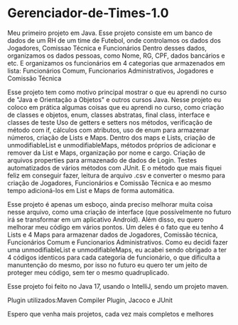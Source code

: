 # Gerenciador-de-Times-1.0
Meu primeiro projeto em Java. Esse projeto consiste em um banco de dados de um RH de um time de Futebol, onde controlamos os dados dos Jogadores, Comissao Técnica e Funcionários
Dentro desses dados, organizamos os dados pessoas, como Nome, RG, CPF, dados bancários e etc. E organizamos os funcionários em 4 categorias que armazenados em lista: Funcionários Comum, Funcionarios Administrativos, Jogadores e Comissão Técnica

Esse projeto tem como motivo principal mostrar o que eu aprendi no curso de "Java e Orientação a Objetos" e outros cursos Java.
Nesse projeto eu coloco em prática algumas coisas que eu aprendi no curso, como criação de classes e objetos, enum, classes abstratas, final class, interface e classes de teste
Uso de getters e setters nos métodos, verificação de método com if, cálculos com atributos, uso de enum para armazenar números, criação de Lists e Maps.
Dentro dos maps e Lists, criação de unmodifiableList e unmodifiableMaps, métodos próprios de adicionar e remover da List e Maps, organização por nome e cargo.
Criação de arquivos properties para armazenado de dados de Login.
Testes automatizados de vários métodos com JUnit.
E o método que mais fiquei feliz em conseguir fazer, leitura de arquivo .csv e converter o mesmo para criação de Jogadores, Funcionários e Comissão Técnica e ao mesmo tempo adicioná-los em List e Maps de forma automática.

Esse projeto é apenas um esboço, ainda preciso melhorar muita coisa nesse arquivo, como uma criação de interface (que possívelmente no futuro irá se transformar em um aplicativo Android).
Além disso, eu quero melhorar meu código em vários pontos. Um deles é o fato que eu tenho 4 Lists e 4 Maps para armazenar dados de Jogadores, Comissão técnica, Funcionários Comum e Funcionarios Administrativos.
Como eu decidi fazer uma unmodifiableList e unmodifiableMaps, eu acabei sendo obrigado a ter 4 códigos identicos para cada categoria de funcionário, o que dificulta a manuntenção do mesmo, por isso no futuro eu quero ter um jeito de proteger meu código, sem ter o mesmo quadruplicado.

Esse projeto foi feito no Java 17, usando o IntelliJ, sendo um projeto maven.

Plugin utilizados:Maven Compiler Plugin, Jacoco e JUnit

Espero que venha mais projetos, cada vez mais completos e melhores
